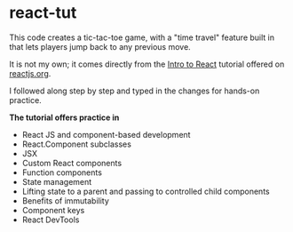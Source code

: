 # react-tut

This code creates a tic-tac-toe game, with a "time travel" feature built in that lets players jump back to any previous move.

It is not my own; it comes directly from the [Intro to React](https://reactjs.org/tutorial/tutorial.html) tutorial offered on [reactjs.org](https://reactjs.org/). 

I followed along step by step and typed in the changes for hands-on practice.

**The tutorial offers practice in**
- React JS and component-based development
- React.Component subclasses
- JSX
- Custom React components
- Function components
- State management
- Lifting state to a parent and passing to controlled child components
- Benefits of immutability
- Component keys
- React DevTools
